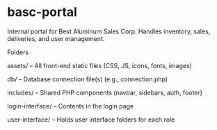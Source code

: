 # basc-portal
 Internal portal for Best Aluminum Sales Corp. Handles inventory, sales, deliveries, and user management.

Folders

assets/ – All front-end static files (CSS, JS, icons, fonts, images)

db/ – Database connection file(s) (e.g., connection.php)

includes/ – Shared PHP components (navbar, sidebars, auth, footer)

login-interface/ – Contents in the login page

user-interface/ – Holds user interface folders for each role